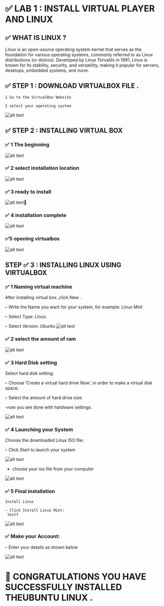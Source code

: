 # ✅ LAB 1 : INSTALL VIRTUAL PLAYER AND LINUX

## ✅ WHAT IS LINUX ?
Linux is an open-source operating system kernel that serves as the
foundation for various operating systems, commonly referred to as
Linux distributions (or distros). Developed by Linus Torvalds in
1991, Linux is known for its stability, security, and versatility,
making it popular for servers, desktops, embedded systems, and
more.
## ✅ STEP 1 : DOWNLOAD VIRTUALBOX FILE .

    1 Go to the VirtualBox Website

    2 select your operating system
    
![alt text](<../images/Screenshot from 2025-09-05 10-54-02.png>)

## ✅ STEP 2 : INSTALLING VIRTUAL BOX
    
 ### ✅ 1 The beginning
![alt text](<../images/Screenshot from 2025-09-05 10-59-07.png>)
 ### ✅ 2 select installation location
![alt text](<../images/Screenshot from 2025-09-05 11-01-54.png>)
 ### ✅ 3 ready to install
![alt text](<../images/Screenshot from 2025-09-05 11-04-51.png>)📌
 ### ✅ 4 installation complete 
![alt text](<../images/Screenshot from 2025-09-05 11-06-20.png>)
 ### ✅5 opening virtualbox
![alt text](<../images/Screenshot from 2025-09-05 11-08-41.png>)

## STEP ✅ 3 : INSTALLING LINUX USING VIRTUALBOX
### ✅ 1 Naming virtual machine

 After installing virtual box ,click New .

   – Write the Name you want for your system, for example: Linux Mint

   – Select Type: Linux.

   – Select Version: Ubuntu
![alt text](<../images/Screenshot from 2025-09-05 11-13-58.png>)
   
   ### ✅ 2 select the amount of ram
![alt text](<../images/Screenshot from 2025-09-05 11-16-56.png>)

### ✅ 3 Hard Disk setting
  
  Select hard disk setting:

  – Choose ‘Create a virtual hard drive Now’, in order to make a virtual disk space.

  – Select the amount of hard drive size.

  -now you are done with hardware settings.

![alt text](<../images/Screenshot from 2025-09-05 11-20-06.png>)

  ### ✅ 4 Launching your System

   Choose the downloaded Linux ISO file:

   – Click Start to launch your system

![alt text](<../images/Screenshot from 2025-09-05 11-22-30.png>)
   - choose your iso file from your computer

![alt text](<../images/Screenshot from 2025-09-05 11-24-11.png>)

   ### ✅ 5 Final installation

    Install Linux

    – Click Install Linux Mint:
     testf

![alt text](<../images/Screenshot from 2025-09-05 11-27-59.png>)

  ### ✅ Make your Account:

– Enter your details as shown below

![alt text](<../images/Screenshot from 2025-09-05 11-34-05.png>)

# 📌 CONGRATULATIONS YOU HAVE SUCCESSFULLY INSTALLED THEUBUNTU LINUX .

 